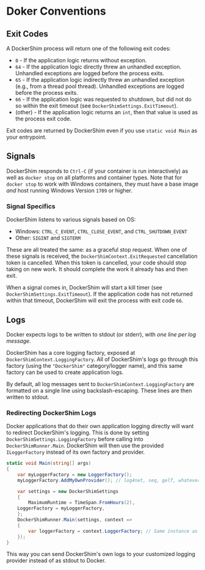 # Doker Conventions

## Exit Codes

A DockerShim process will return one of the following exit codes:

* `0` - If the application logic returns without exception.
* `64` - If the application logic directly threw an unhandled exception. Unhandled exceptions are logged before the process exits.
* `65` - If the application logic indirectly threw an unhandled exception (e.g., from a thread pool thread). Unhandled exceptions are logged before the process exits.
* `66` - If the application logic was requested to shutdown, but did not do so within the exit timeout (see `DockerShimSettings.ExitTimeout`).
* (other) - If the application logic returns an `int`, then that value is used as the process exit code.

Exit codes are returned by DockerShim even if you use `static void Main` as your entrypoint.

## Signals

DockerShim responds to `Ctrl-C` (if your container is run interactively) as well as `docker stop` on all platforms and container types. Note that for `docker stop` to work with Windows containers, they must have a base image *and* host running Windows Version `1709` or higher.

### Signal Specifics

DockerShim listens to various signals based on OS:
* Windows: `CTRL_C_EVENT`, `CTRL_CLOSE_EVENT`, and `CTRL_SHUTDOWN_EVENT`
* Other: `SIGINT` and `SIGTERM`

These are all treated the same: as a graceful stop request. When one of these signals is received, the `DockerShimContext.ExitRequested` cancellation token is cancelled. When this token is cancelled, your code should stop taking on new work. It should complete the work it already has and then exit.

When a signal comes in, DockerShim will start a kill timer (see `DockerShimSettings.ExitTimeout`). If the application code has not returned within that timeout, DockerShim will exit the process with exit code `66`.

## Logs

Docker expects logs to be written to stdout (or stderr), with *one line per log message*.

DockerShim has a core logging factory, exposed at `DockerShimContext.LoggingFactory`. All of DockerShim's logs go through this factory (using the `"DockerShim"` category/logger name), and this same factory can be used to create application logs.

By default, all log messages sent to `DockerShimContext.LoggingFactory` are formatted on a single line using backslash-escaping. These lines are then written to stdout.

### Redirecting DockerShim Logs

Docker applications that do their own application logging directly will want to redirect DockerShim's logging. This is done by setting `DockerShimSettings.LoggingFactory` before calling into `DockerShimRunner.Main`. DockerShim will then use the provided `ILoggerFactory` instead of its own factory and provider.

```C#
static void Main(string[] args)
{
	var myLoggerFactory = new LoggerFactory();
	myLoggerFactory.AddMyOwnProvider(); // log4net, seq, gelf, whatever...

	var settings = new DockerShimSettings
	{
		MaximumRuntime = TimeSpan.FromHours(2),
    LoggerFactory = myLoggerFactory,
	};
	DockerShimRunner.Main(settings, context =>
	{
		var loggerFactory = context.LoggerFactory; // Same instance as `myLoggerFactory` that we passed into the settings.
	});
}
```

This way you can send DockerShim's own logs to your customized logging provider instead of as stdout to Docker.
